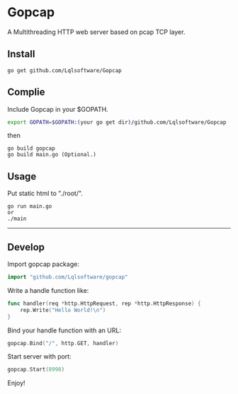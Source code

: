 # Gopcap
A Multithreading HTTP web server based on pcap TCP layer.

## Install

    go get github.com/Lqlsoftware/Gopcap

## Complie
Include Gopcap in your $GOPATH.
``` bash
export GOPATH=$GOPATH:(your go get dir)/github.com/Lqlsoftware/Gopcap
```
then

    go build gopcap
    go build main.go (Optional.) 

## Usage
Put static html to "./root/".

    go run main.go
    or
    ./main

---
## Develop
Import gopcap package:
``` go
import "github.com/Lqlsoftware/gopcap"
```
Write a handle function like:
``` go
func handler(req *http.HttpRequest, rep *http.HttpResponse) {
    rep.Write("Hello World!\n")
}
```
Bind your handle function with an URL:
``` go
gopcap.Bind("/", http.GET, handler)
```
Start server with port:
``` go
gopcap.Start(8998)
```
Enjoy!
